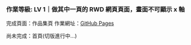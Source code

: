 ### 作業等級: LV 1｜做其中一頁的 RWD 網頁頁面，畫面不可顯示 x 軸
完成頁面：作品集頁
作業網址：[GitHub Pages](https://yangguan7.github.io/2024task/)

尚未完成：首頁(切版進行中...)
